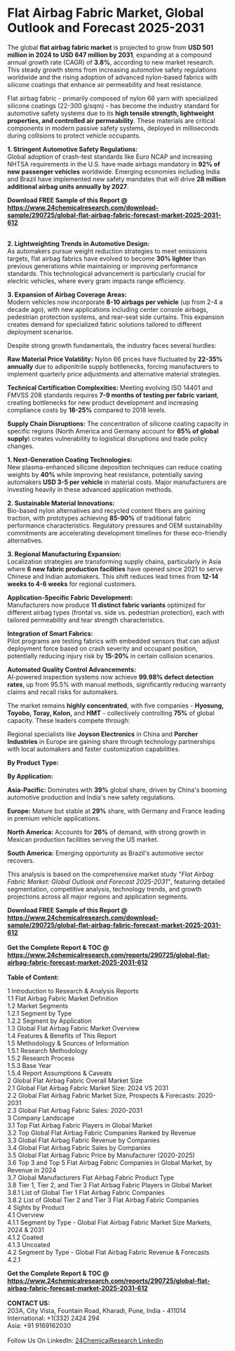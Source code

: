 <h1>Flat Airbag Fabric Market, Global Outlook and Forecast 2025-2031</h1><p>The global <strong>flat airbag fabric market</strong> is projected to grow from <strong>USD 501 million in 2024 to USD 647 million by 2031</strong>, expanding at a compound annual growth rate (CAGR) of <strong>3.8%</strong>, according to new market research. This steady growth stems from increasing automotive safety regulations worldwide and the rising adoption of advanced nylon-based fabrics with silicone coatings that enhance air permeability and heat resistance.</p><p>Flat airbag fabric - primarily composed of nylon 66 yarn with specialized silicone coatings (22-300 g/sqm) - has become the industry standard for automotive safety systems due to its <strong>high tensile strength, lightweight properties, and controlled air permeability</strong>. These materials are critical components in modern passive safety systems, deployed in milliseconds during collisions to protect vehicle occupants.</p><p><strong>1. Stringent Automotive Safety Regulations:</strong><br>
Global adoption of crash-test standards like Euro NCAP and increasing NHTSA requirements in the U.S. have made airbags mandatory in <strong>92% of new passenger vehicles</strong> worldwide. Emerging economies including India and Brazil have implemented new safety mandates that will drive <strong>28 million additional airbag units annually by 2027</strong>.</p><div><b>Download FREE Sample of this Report @ 
            <a href="https://www.24chemicalresearch.com/download-sample/290725/global-flat-airbag-fabric-forecast-market-2025-2031-612">
            https://www.24chemicalresearch.com/download-sample/290725/global-flat-airbag-fabric-forecast-market-2025-2031-612</a></b></div><br><p><strong>2. Lightweighting Trends in Automotive Design:</strong><br>
As automakers pursue weight reduction strategies to meet emissions targets, flat airbag fabrics have evolved to become <strong>30% lighter</strong> than previous generations while maintaining or improving performance standards. This technological advancement is particularly crucial for electric vehicles, where every gram impacts range efficiency.</p><p><strong>3. Expansion of Airbag Coverage Areas:</strong><br>
Modern vehicles now incorporate <strong>8-10 airbags per vehicle</strong> (up from 2-4 a decade ago), with new applications including center console airbags, pedestrian protection systems, and rear-seat side curtains. This expansion creates demand for specialized fabric solutions tailored to different deployment scenarios.</p><p>Despite strong growth fundamentals, the industry faces several hurdles:</p><p><strong>Raw Material Price Volatility:</strong> Nylon 66 prices have fluctuated by <strong>22-35% annually</strong> due to adiponitrile supply bottlenecks, forcing manufacturers to implement quarterly price adjustments and alternative material strategies.</p><p><strong>Technical Certification Complexities:</strong> Meeting evolving ISO 14401 and FMVSS 208 standards requires <strong>7-9 months of testing per fabric variant</strong>, creating bottlenecks for new product development and increasing compliance costs by <strong>18-25%</strong> compared to 2018 levels.</p><p><strong>Supply Chain Disruptions:</strong> The concentration of silicone coating capacity in specific regions (North America and Germany account for <strong>65% of global supply</strong>) creates vulnerability to logistical disruptions and trade policy changes.</p><p><strong>1. Next-Generation Coating Technologies:</strong><br>
New plasma-enhanced silicone deposition techniques can reduce coating weights by <strong>40%</strong> while improving heat resistance, potentially saving automakers <strong>USD 3-5 per vehicle</strong> in material costs. Major manufacturers are investing heavily in these advanced application methods.</p><p><strong>2. Sustainable Material Innovations:</strong><br>
Bio-based nylon alternatives and recycled content fibers are gaining traction, with prototypes achieving <strong>85-90%</strong> of traditional fabric performance characteristics. Regulatory pressures and OEM sustainability commitments are accelerating development timelines for these eco-friendly alternatives.</p><p><strong>3. Regional Manufacturing Expansion:</strong><br>
Localization strategies are transforming supply chains, particularly in Asia where <strong>6 new fabric production facilities</strong> have opened since 2021 to serve Chinese and Indian automakers. This shift reduces lead times from <strong>12-14 weeks to 4-6 weeks</strong> for regional customers.</p><p><strong>Application-Specific Fabric Development:</strong><br>
	Manufacturers now produce <strong>11 distinct fabric variants</strong> optimized for different airbag types (frontal vs. side vs. pedestrian protection), each with tailored permeability and tear strength characteristics.</p><p><strong>Integration of Smart Fabrics:</strong><br>
	Pilot programs are testing fabrics with embedded sensors that can adjust deployment force based on crash severity and occupant position, potentially reducing injury risk by <strong>15-20%</strong> in certain collision scenarios.</p><p><strong>Automated Quality Control Advancements:</strong><br>
	AI-powered inspection systems now achieve <strong>99.98% defect detection rates</strong>, up from 95.5% with manual methods, significantly reducing warranty claims and recall risks for automakers.</p><p>The market remains <strong>highly concentrated</strong>, with five companies - <strong>Hyosung, Toyobo, Toray, Kolon,</strong> and <strong>HMT</strong> - collectively controlling <strong>75%</strong> of global capacity. These leaders compete through:</p><p>Regional specialists like <strong>Joyson Electronics</strong> in China and <strong>Porcher Industries</strong> in Europe are gaining share through technology partnerships with local automakers and faster customization capabilities.</p><p><strong>By Product Type:</strong></p><p><strong>By Application:</strong></p><p><strong>Asia-Pacific:</strong> Dominates with <strong>39%</strong> global share, driven by China's booming automotive production and India's new safety regulations.</p><p><strong>Europe:</strong> Mature but stable at <strong>29%</strong> share, with Germany and France leading in premium vehicle applications.</p><p><strong>North America:</strong> Accounts for <strong>26%</strong> of demand, with strong growth in Mexican production facilities serving the US market.</p><p><strong>South America:</strong> Emerging opportunity as Brazil's automotive sector recovers.</p><p>This analysis is based on the comprehensive market study <em>"Flat Airbag Fabric Market: Global Outlook and Forecast 2025-2031"</em>, featuring detailed segmentation, competitive analysis, technology trends, and growth projections across all major regions and application segments.</p><div><b>Download FREE Sample of this Report @ 
            <a href="https://www.24chemicalresearch.com/download-sample/290725/global-flat-airbag-fabric-forecast-market-2025-2031-612">
            https://www.24chemicalresearch.com/download-sample/290725/global-flat-airbag-fabric-forecast-market-2025-2031-612</a></b></div><br><div><b>Get the Complete Report & TOC @ 
            <a href="https://www.24chemicalresearch.com/reports/290725/global-flat-airbag-fabric-forecast-market-2025-2031-612">
            https://www.24chemicalresearch.com/reports/290725/global-flat-airbag-fabric-forecast-market-2025-2031-612</a></b></div><br>
            <b>Table of Content:</b><p>1 Introduction to Research & Analysis Reports<br />
 1.1 Flat Airbag Fabric Market Definition<br />
 1.2 Market Segments<br />
 1.2.1 Segment by Type<br />
 1.2.2 Segment by Application<br />
 1.3 Global Flat Airbag Fabric Market Overview<br />
 1.4 Features & Benefits of This Report<br />
 1.5 Methodology & Sources of Information<br />
 1.5.1 Research Methodology<br />
 1.5.2 Research Process<br />
 1.5.3 Base Year<br />
 1.5.4 Report Assumptions & Caveats<br />
2 Global Flat Airbag Fabric Overall Market Size<br />
 2.1 Global Flat Airbag Fabric Market Size: 2024 VS 2031<br />
 2.2 Global Flat Airbag Fabric Market Size, Prospects & Forecasts: 2020-2031<br />
 2.3 Global Flat Airbag Fabric Sales: 2020-2031<br />
3 Company Landscape<br />
 3.1 Top Flat Airbag Fabric Players in Global Market<br />
 3.2 Top Global Flat Airbag Fabric Companies Ranked by Revenue<br />
 3.3 Global Flat Airbag Fabric Revenue by Companies<br />
 3.4 Global Flat Airbag Fabric Sales by Companies<br />
 3.5 Global Flat Airbag Fabric Price by Manufacturer (2020-2025)<br />
 3.6 Top 3 and Top 5 Flat Airbag Fabric Companies in Global Market, by Revenue in 2024<br />
 3.7 Global Manufacturers Flat Airbag Fabric Product Type<br />
 3.8 Tier 1, Tier 2, and Tier 3 Flat Airbag Fabric Players in Global Market<br />
 3.8.1 List of Global Tier 1 Flat Airbag Fabric Companies<br />
 3.8.2 List of Global Tier 2 and Tier 3 Flat Airbag Fabric Companies<br />
4 Sights by Product<br />
 4.1 Overview<br />
 4.1.1 Segment by Type - Global Flat Airbag Fabric Market Size Markets, 2024 & 2031<br />
 4.1.2 Coated<br />
 4.1.3 Uncoated<br />
 4.2 Segment by Type - Global Flat Airbag Fabric Revenue & Forecasts<br />
 4.2.1</p><div><b>Get the Complete Report & TOC @ 
            <a href="https://www.24chemicalresearch.com/reports/290725/global-flat-airbag-fabric-forecast-market-2025-2031-612">
            https://www.24chemicalresearch.com/reports/290725/global-flat-airbag-fabric-forecast-market-2025-2031-612</a></b></div><br><b>CONTACT US:</b><br>
            203A, City Vista, Fountain Road, Kharadi, Pune, India - 411014<br>
            International: +1(332) 2424 294<br>
            Asia: +91 9169162030 <br><br>
            Follow Us On LinkedIn: <a href="https://www.linkedin.com/company/24chemicalresearch/">24ChemicalResearch LinkedIn</a>